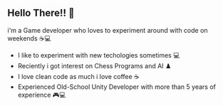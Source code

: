 ## Hello There!! 👋
i'm a Game developer who loves to experiment around with code on weekends ☕💻

- I like to experiment with new techologies sometimes 💻
- Reciently i got interest on Chess Programs and AI ♟️
- I love clean code as much i love coffee ☕
- Experienced Old-School Unity Developer with more than 5 years of experience 🎮💻
